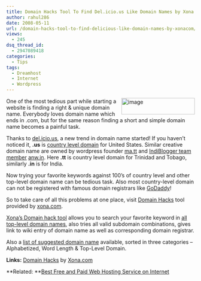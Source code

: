 ```yaml
---
title: Domain Hacks Tool To Find Del.icio.us Like Domain Names by Xona.com
author: rahul286
date: 2008-05-11
url: /domain-hacks-tool-to-find-delicious-like-domain-names-by-xonacom/
views:
  - 245
dsq_thread_id:
  - 2947089418
categories:
  - Tips
tags:
  - Dreamhost
  - Internet
  - Wordpress
---
```

[<img class="wp-image-54358" style="border-top-width: 0px;border-left-width: 0px;border-bottom-width: 0px;border-right-width: 0px" src="http://cdn.devilsworkshop.org/files/2008/05/image-thumb8.png" border="0" alt="image" width="196" height="44" align="right" />][1] One of the most tedious part while starting a website is finding a right & unique domain name. Everybody loves domain name which ends in .com, but for the same reason finding a short and simple domain name becomes a painful task.

Thanks to <a href="http://del.icio.us/" onclick="_gaq.push(['_trackEvent', 'outbound-article', 'http://del.icio.us/', 'del.icio.us']);" >del.icio.us</a>, a new trend in domain name started! If you haven&#8217;t noticed it, **.us** is <a href="http://en.wikipedia.org/wiki/CcTLD" onclick="_gaq.push(['_trackEvent', 'outbound-article', 'http://en.wikipedia.org/wiki/CcTLD', 'country level domain']);" >country level domain</a> for United States. Similar creative domain name are owned by wordpress founder <a href="http://ma.tt/" onclick="_gaq.push(['_trackEvent', 'outbound-article', 'http://ma.tt/', 'ma.tt']);" title="Matt Mullenweg">ma.tt</a> and <a href="http://blog.indiblogger.in/category/the-team/" onclick="_gaq.push(['_trackEvent', 'outbound-article', 'http://blog.indiblogger.in/category/the-team/', 'IndiBlogger team member']);" >IndiBlogger team member</a> <a href="http://anw.in/" onclick="_gaq.push(['_trackEvent', 'outbound-article', 'http://anw.in/', 'anw.in']);" title="Anwin Joselyn">anw.in</a>. Here **.tt** is country level domain for Trinidad and Tobago, similarly **.in** is for India.

Now trying your favorite keywords against 100&#8217;s of country level and other top-level domain name can be tedious task. Also most country-level domain can not be registered with famous domain registrars like <a href="http://www.godaddy.com/" onclick="_gaq.push(['_trackEvent', 'outbound-article', 'http://www.godaddy.com/', 'GoDaddy']);" >GoDaddy</a>!

So to take care of all this problems at one place, visit <a href="http://xona.com/domainhacks/" onclick="_gaq.push(['_trackEvent', 'outbound-article', 'http://xona.com/domainhacks/', 'Domain Hacks']);" >Domain Hacks</a> tool provided by <a href="http://xona.com/" onclick="_gaq.push(['_trackEvent', 'outbound-article', 'http://xona.com/', 'xona.com']);" >xona.com</a>.

<a href="http://xona.com/domainhacks/" onclick="_gaq.push(['_trackEvent', 'outbound-article', 'http://xona.com/domainhacks/', 'Xona&#8217;s Domain hack tool']);" >Xona&#8217;s Domain hack tool</a> allows you to search your favorite keyword in <a href="http://xona.com/domainhacks/suggest/tld.html" onclick="_gaq.push(['_trackEvent', 'outbound-article', 'http://xona.com/domainhacks/suggest/tld.html', 'all top-level domain names']);" >all top-level domain names</a>, also tries all valid subdomain combinations, gives link to wiki entry of domain name as well as corresponding domain registrar.

Also a <a href="http://xona.com/domainhacks/suggest/" onclick="_gaq.push(['_trackEvent', 'outbound-article', 'http://xona.com/domainhacks/suggest/', 'list of suggested domain name']);" >list of suggested domain name</a> available, sorted in three categories &#8211; Alphabetized, Word Length & Top-Level Domain.

**Links:** <a href="http://xona.com/domainhacks/" onclick="_gaq.push(['_trackEvent', 'outbound-article', 'http://xona.com/domainhacks/', 'Domain Hacks']);" >Domain Hacks</a> by <a href="http://xona.com/" onclick="_gaq.push(['_trackEvent', 'outbound-article', 'http://xona.com/', 'Xona.com']);" >Xona.com</a>

**Related: **[Best Free and Paid Web Hosting Service on Internet][2]

 [1]: http://cdn.devilsworkshop.org/files/2008/05/image8.png
 [2]: http://devilsworkshop.org/2008/03/19/dreamhost-paid-and-110mb-free-best-web-hosting-service-on-internet/
